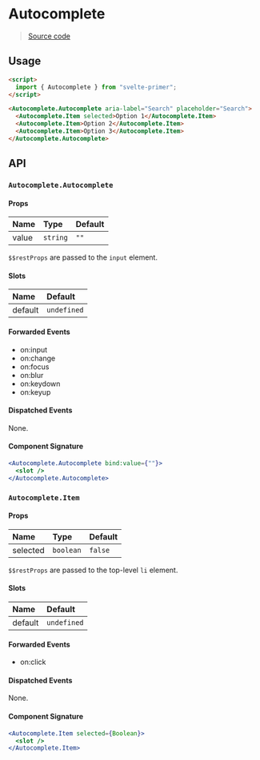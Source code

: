 # Autocomplete

> [Source code](../src/Autocomplete)

## Usage

```html
<script>
  import { Autocomplete } from "svelte-primer";
</script>

<Autocomplete.Autocomplete aria-label="Search" placeholder="Search">
  <Autocomplete.Item selected>Option 1</Autocomplete.Item>
  <Autocomplete.Item>Option 2</Autocomplete.Item>
  <Autocomplete.Item>Option 3</Autocomplete.Item>
</Autocomplete.Autocomplete>
```

## API

### `Autocomplete.Autocomplete`

#### Props

| Name  | Type     | Default |
| :---- | :------- | :------ |
| value | `string` | `""`    |

`$$restProps` are passed to the `input` element.

#### Slots

| Name    | Default     |
| :------ | :---------- |
| default | `undefined` |

#### Forwarded Events

- on:input
- on:change
- on:focus
- on:blur
- on:keydown
- on:keyup

#### Dispatched Events

None.

#### Component Signature

```jsx
<Autocomplete.Autocomplete bind:value={""}>
  <slot />
</Autocomplete.Autocomplete>
```

### `Autocomplete.Item`

#### Props

| Name     | Type      | Default |
| :------- | :-------- | :------ |
| selected | `boolean` | `false` |

`$$restProps` are passed to the top-level `li` element.

#### Slots

| Name    | Default     |
| :------ | :---------- |
| default | `undefined` |

#### Forwarded Events

- on:click

#### Dispatched Events

None.

#### Component Signature

```jsx
<Autocomplete.Item selected={Boolean}>
  <slot />
</Autocomplete.Item>
```
